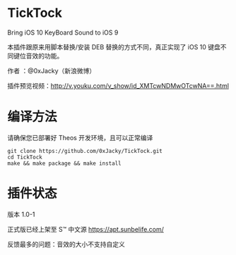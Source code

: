 # TickTock
Bring iOS 10 KeyBoard Sound to iOS 9

本插件跟原来用脚本替换/安装 DEB 替换的方式不同，真正实现了 iOS 10 键盘不同键位音效的功能。

作者 ：@0xJacky（新浪微博）

插件预览视频：http://v.youku.com/v_show/id_XMTcwNDMwOTcwNA==.html

# 编译方法
请确保您已部署好 Theos 开发环境，且可以正常编译
```
git clone https://github.com/0xJacky/TickTock.git
cd TickTock
make && make package && make install
```

# 插件状态
版本 1.0-1

正式版已经上架至 S™ 中文源 https://apt.sunbelife.com/

反馈最多的问题：音效的大小不支持自定义
